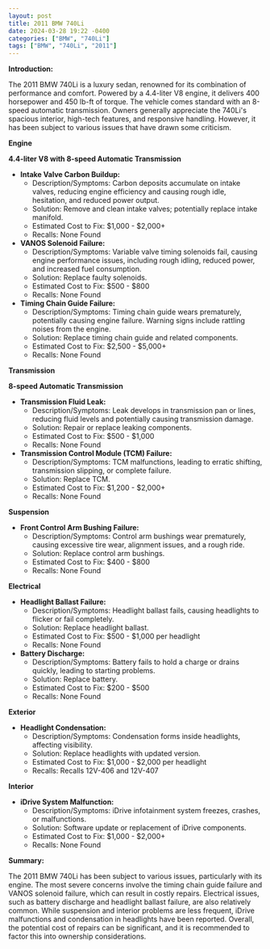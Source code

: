 ```yaml
---
layout: post
title: 2011 BMW 740Li
date: 2024-03-28 19:22 -0400
categories: ["BMW", "740Li"]
tags: ["BMW", "740Li", "2011"]
---
```

**Introduction:**

The 2011 BMW 740Li is a luxury sedan, renowned for its combination of performance and comfort. Powered by a 4.4-liter V8 engine, it delivers 400 horsepower and 450 lb-ft of torque. The vehicle comes standard with an 8-speed automatic transmission. Owners generally appreciate the 740Li's spacious interior, high-tech features, and responsive handling. However, it has been subject to various issues that have drawn some criticism.

**Engine**

**4.4-liter V8 with 8-speed Automatic Transmission**

* **Intake Valve Carbon Buildup:**
    * Description/Symptoms: Carbon deposits accumulate on intake valves, reducing engine efficiency and causing rough idle, hesitation, and reduced power output.
    * Solution: Remove and clean intake valves; potentially replace intake manifold.
    * Estimated Cost to Fix: $1,000 - $2,000+
    * Recalls: None Found
* **VANOS Solenoid Failure:**
    * Description/Symptoms: Variable valve timing solenoids fail, causing engine performance issues, including rough idling, reduced power, and increased fuel consumption.
    * Solution: Replace faulty solenoids.
    * Estimated Cost to Fix: $500 - $800
    * Recalls: None Found
* **Timing Chain Guide Failure:**
    * Description/Symptoms: Timing chain guide wears prematurely, potentially causing engine failure. Warning signs include rattling noises from the engine.
    * Solution: Replace timing chain guide and related components.
    * Estimated Cost to Fix: $2,500 - $5,000+
    * Recalls: None Found

**Transmission**

**8-speed Automatic Transmission**

* **Transmission Fluid Leak:**
    * Description/Symptoms: Leak develops in transmission pan or lines, reducing fluid levels and potentially causing transmission damage.
    * Solution: Repair or replace leaking components.
    * Estimated Cost to Fix: $500 - $1,000
    * Recalls: None Found
* **Transmission Control Module (TCM) Failure:**
    * Description/Symptoms: TCM malfunctions, leading to erratic shifting, transmission slipping, or complete failure.
    * Solution: Replace TCM.
    * Estimated Cost to Fix: $1,200 - $2,000+
    * Recalls: None Found

**Suspension**

* **Front Control Arm Bushing Failure:**
    * Description/Symptoms: Control arm bushings wear prematurely, causing excessive tire wear, alignment issues, and a rough ride.
    * Solution: Replace control arm bushings.
    * Estimated Cost to Fix: $400 - $800
    * Recalls: None Found

**Electrical**

* **Headlight Ballast Failure:**
    * Description/Symptoms: Headlight ballast fails, causing headlights to flicker or fail completely.
    * Solution: Replace headlight ballast.
    * Estimated Cost to Fix: $500 - $1,000 per headlight
    * Recalls: None Found
* **Battery Discharge:**
    * Description/Symptoms: Battery fails to hold a charge or drains quickly, leading to starting problems.
    * Solution: Replace battery.
    * Estimated Cost to Fix: $200 - $500
    * Recalls: None Found

**Exterior**

* **Headlight Condensation:**
    * Description/Symptoms: Condensation forms inside headlights, affecting visibility.
    * Solution: Replace headlights with updated version.
    * Estimated Cost to Fix: $1,000 - $2,000 per headlight
    * Recalls: Recalls 12V-406 and 12V-407

**Interior**

* **iDrive System Malfunction:**
    * Description/Symptoms: iDrive infotainment system freezes, crashes, or malfunctions.
    * Solution: Software update or replacement of iDrive components.
    * Estimated Cost to Fix: $1,000 - $2,000+
    * Recalls: None Found

**Summary:**

The 2011 BMW 740Li has been subject to various issues, particularly with its engine. The most severe concerns involve the timing chain guide failure and VANOS solenoid failure, which can result in costly repairs. Electrical issues, such as battery discharge and headlight ballast failure, are also relatively common. While suspension and interior problems are less frequent, iDrive malfunctions and condensation in headlights have been reported. Overall, the potential cost of repairs can be significant, and it is recommended to factor this into ownership considerations.
